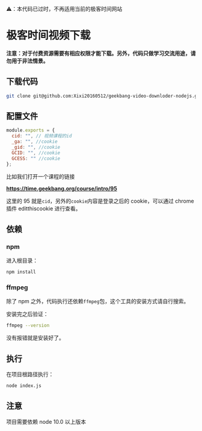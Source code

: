 ⚠️：本代码已过时，不再适用当前的极客时间网站

# 极客时间视频下载

**注意：对于付费资源需要有相应权限才能下载。另外，代码只做学习交流用途，请勿用于非法情景。**

## 下载代码

```bash
git clone git@github.com:Xixi20160512/geekbang-video-downloder-nodejs.git
```

## 配置文件

```javascript
module.exports = {
  cid: "", // 视频课程的id
  _ga: "", //cookie
  _gid: "", //cookie
  GCID: "", //cookie
  GCESS: "" //cookie
};
```

比如我们打开一个课程的链接

**https://time.geekbang.org/course/intro/95**

这里的 95 就是`cid`，另外的`cookie`内容是登录之后的 cookie，可以通过 chrome 插件 editthiscookie 进行查看。

## 依赖

### npm

进入根目录：

```bash
npm install
```

### ffmpeg

除了 npm 之外，代码执行还依赖`ffmpeg`包，这个工具的安装方式请自行搜索。

安装完之后验证：

```bash
ffmpeg --version
```

没有报错就是安装好了。

## 执行

在项目根路径执行：

```bash
node index.js
```

## 注意

项目需要依赖 node 10.0 以上版本
